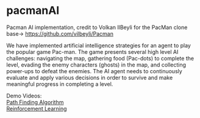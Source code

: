 # pacmanAI
Pacman AI implementation, credit to Volkan IlBeyli for the PacMan clone base-> https://github.com/vilbeyli/Pacman

We have implemented artificial intelligence strategies for an agent to play the popular game Pac-man. The game presents several high level AI challenges: navigating the map, gathering food (Pac-dots) to complete the level, evading the enemy characters (ghosts) in the map, and collecting power-ups to defeat the enemies. The AI agent needs to continuously evaluate and apply various decisions in order to survive and make meaningful progress in completing a level.


Demo Videos:  
[Path Finding Algorithm](https://www.youtube.com/watch?v=Qr_caQWRP_k)  
[Reinforcement Learning](https://www.youtube.com/watch?v=xCE-qX_F_s0)
